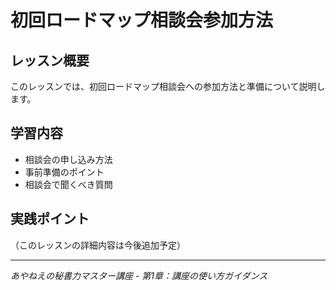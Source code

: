 # 初回ロードマップ相談会参加方法

## レッスン概要
このレッスンでは、初回ロードマップ相談会への参加方法と準備について説明します。

## 学習内容
- 相談会の申し込み方法
- 事前準備のポイント
- 相談会で聞くべき質問

## 実践ポイント
（このレッスンの詳細内容は今後追加予定）

---
*あやねえの秘書力マスター講座 - 第1章：講座の使い方ガイダンス*
